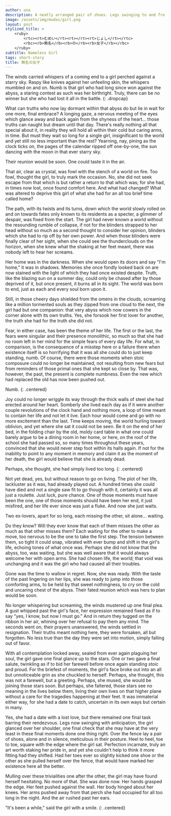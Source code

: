 ```yaml
---
author: una
description: A neatly arranged pair of shoes. Legs swinging to and fro over the edge. On the horizon, an apocalypse looms.
image: /assets/img/mudai/girl.png
layout: post
stylized_title: >
    <ruby>
        <rtc><rt>むめい</rt><rt></rt><rt>じょし</rt></rtc>
        <rbc><rb>無名</rb><rb>の</rb><rb>女子</rb></rbc>
    </ruby>
subtitle: Nameless Girl
tags: short-story
title: 無名の女子
---
```


The winds carried whispers of a coming end to a girl perched against a starry
sky. Raspy like knives against her unfeeling skin, the whispers mumbled on and
on. Numb is that girl who had long since won against the abyss, a staring
contest as such was her birthright. Truly, there can be no winner but she who
had lost it all in the battle.
{: .dropcap}

What can truths who now lay dormant within that abyss do but lie in wait for
one more, final embrace? A longing gaze, a nervous meeting of the eyes which
glance away and back again from the shyness of the heart... those truths can
naught but dream until that day. There's really nothing all that special about
it, in reality they will hold all within their cold but caring arms, in time.
But must they wait so long for a single girl, insignificant to the world and
yet still no less important than the rest? Yearning, nay, pining as the clock
ticks on, the pages of the calendar ripped off one-by-one, the sun dancing with
the moon in that ever starry sky.

Their reunion would be soon. One could taste it in the air.

That air, clear as crystal, was fowl with the stench of a world on fire. Too
fowl, thought the girl, to truly mark the occasion. No, she did not seek escape
from that which is but rather a return to that which was; for she had, in times
now lost, once found comfort here. And what had changed? What was altered to
deprive this girl of what she had for an all too brief time called home?

The path, with its twists and its turns, down which the world slowly rolled on
and on towards fates only known to its residents as a specter, a glimmer of
despair, was fixed from the start. The girl had never known a world without the
resounding rumble of collapse, if not for the blinders strapped to her head
without so much as a second thought to consider her opinion, blinders which she
had to rip off by her own power. And when those blinders were finally clear of
her sight, when she could see the thunderclouds on the horizon, when she knew
what the shaking at her feet meant, there was nobody left to hear her screams.

Her home was in the darkness. When she would open its doors and say "I'm home,"
it was in shadows. Memories she once fondly looked back on are now stained with
the light of which they had once existed despite. Truth, like the blazing sun
on a summer day, could only be chased after by those deprived of it, but once
present, it burns all in its sight. The world was born to end, just as each and
every soul born upon it.

Still, in those cheery days shielded from the omens in the clouds, screaming
like a million tormented souls as they zipped from one cloud to the next, the
girl had but one companion: that very abyss which now cowers in the corner
alone with its own truths. Yes, she forsook her first lover for another, the
truth she had for the truth she did not.

Fear, in either case, has been the theme of her life. The first or the last,
the fears were singular and their presence monolithic, so much so that she had
no room left in her mind for the simple fears of every day life. For what, in
comparison, is the consequence of a misstep here or a failure there when
existence itself is so horrifying that it was all she could do to just keep
standing, numb. Of course, there were those moments when stoic composure could
no longer be maintained, not resulting from new fears but from reminders of
those primal ones that she kept so close by. That was, however, the past, the
present is complete numbness. Even the new which had replaced the old has now
been pushed out.

Numb.
{: .centered}

Joy could no longer wriggle its way through the thick walls of steel she had
erected around her heart. Somberly she lived each day as if it were another
couple revolutions of the clock hand and nothing more, a loop of time meant to
contain her life and not let it live. Each hour would come and go with no more
excitement than the last. Time keeps moving, the world hurling toward oblivion,
and yet where she sat it could not be seen. Be it on the end of her bed, in the
folding chair by the old, moldy card table in what one could barely argue to be
a dining room in her home, or here, on the roof of the school she had passed
so, so many times throughout these years, convinced that she would never step
foot within its halls again. If not for the inability to point to any moment in
memory and claim it as the moment of her death, the girl would believe that she
is already dead.

Perhaps, she thought, she had simply lived too long.
{: .centered}

Not yet dead, yes, but without reason to go on living. The plot of her life,
lackluster as it was, had already played out. A hundred times she could have
died and not a single saw fit to go though with it, certainly it was all just a
roulette. Just luck, pure chance. One of those moments must have been the one,
one of those moments should have been her end, it just misfired, and her life
ever since was just a fluke. And now she just waits.

Two ex-lovers, apart for so long, each missing the other, sit alone... waiting.

Do they know? Will they ever know that each of them misses the other as much as
that other misses them? Each waiting for the other to make a move, too nervous
to be the one to take the first step. The tension between them, so tight it
could snap, vibrated with ever bump and shift in the girl's life, echoing tones
of what once was. Perhaps she did not know that the abyss, too, was waiting,
but she was well aware that it would always welcome her with open arms. She had
chosen life, the world; that void was unchanging and it was the girl who had
caused all their troubles.

Gone was the time to wallow in regret. Now, she was ready. With the taste of
the past lingering on her lips, she was ready to jump into those comforting
arms, to be held by that sweet nothingness, to cry on the cold and uncaring
chest of the abyss. Their fated reunion which was hers to plan would be soon.

No longer whispering but screaming, the winds mustered up one final plea. A
gust whipped past the girl's face, her expression remained fixed as if to say
"yes, I know, but now I must go." And in return they tugged on the ribbon in
her air, whining over her refusal to pay them any mind. The seconds went on,
their prayers unanswered, the winds settled in resignation. Their truths meant
nothing here, they were forsaken, all but forgotten. No less true than the day
they were set into motion, simply falling out of favor.

With all contemplation locked away, sealed from ever again plaguing her soul,
the girl gave one final glance up to the stars. One or two gave a final salute,
twinkling as if to bid her farewell before once again standing stoic and proud.
For the briefest of moments, the girl's face broke out into an all but
unnoticeable grin as she chuckled to herself. Perhaps, she thought, this was
not a farewell, but a greeting. Perhaps, she mused, she would be joining those
stars soon. But perhaps, she faltered, those stars see no meaning in the lives
below them, living their own lives on that higher plane without a care for the
tragedies happening at their feet. It was immaterial either way, for she had a
date to catch, uncertain in its own ways but certain in many.

Yes, she had a date with a lost love, but there remained one final task barring
their rendezvous. Legs now swinging with anticipation, the girl glanced over
her shoulder, one final check that she may have at the very least in these
final moments done one thing right. Over the fence lay a pair of shoes, alone
and in silence, meticulous in their posture. Heel to heel, toe to toe, square
with the edge where the girl sat. Perfection incarnate, truly an art worth
staking her pride in, and yet she couldn't help to think it more fitting had
they shifted. Had her toes ever so slightly kicked one shoe or the other as she
pulled herself over the fence, that would have marked her existence here all
the better.

Mulling over these trivialities one after the other, the girl may have found
herself hesitating. No more of that. She was done now. Her hands grasped the
edge. Her feet pushed against the wall. Her body hinged about her knees. Her
arms pushed away from that perch she had occupied for all too long in the
night. And the air rushed past her ears.

"It's been a while," said the girl with a smile.
{: .centered}
